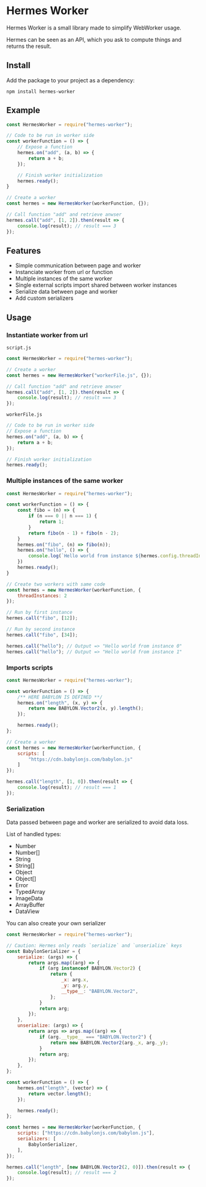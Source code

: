 # Hermes Worker

Hermes Worker is a small library made to simplify WebWorker usage.

Hermes can be seen as an API, which you ask to compute things and returns the result.

## Install

Add the package to your project as a dependency:

    npm install hermes-worker


## Example

```js
const HermesWorker = require("hermes-worker");

// Code to be run in worker side
const workerFunction = () => {
    // Expose a function
    hermes.on("add", (a, b) => {
        return a + b;
    });

    // Finish worker initialization
    hermes.ready();
}

// Create a worker
const hermes = new HermesWorker(workerFunction, {});

// Call function "add" and retrieve anwser
hermes.call("add", [1, 2]).then(result => {
    console.log(result); // result === 3
});
```

## Features

- Simple communication between page and worker
- Instanciate worker from url or function
- Multiple instances of the same worker
- Single external scripts import shared between worker instances
- Serialize data between page and worker
- Add custom serializers

## Usage

### Instantiate worker from url

`script.js`
```js
const HermesWorker = require("hermes-worker");

// Create a worker
const hermes = new HermesWorker("workerFile.js", {});

// Call function "add" and retrieve anwser
hermes.call("add", [1, 2]).then(result => {
    console.log(result); // result === 3
});
```
`workerFile.js` 
```js
// Code to be run in worker side
// Expose a function
hermes.on("add", (a, b) => {
    return a + b;
});

// Finish worker initialization
hermes.ready();
```

### Multiple instances of the same worker

```js
const HermesWorker = require("hermes-worker");

const workerFunction = () => {
    const fibo = (n) => {
        if (n === 0 || n === 1) {
            return 1;
        }
        return fibo(n - 1) + fibo(n - 2);
    }
    hermes.on("fibo", (n) => fibo(n));
    hermes.on("hello", () => {
        console.log(`Hello world from instance ${hermes.config.threadInstance}`)
    })
    hermes.ready();
}

// Create two workers with same code
const hermes = new HermesWorker(workerFunction, {
    threadInstances: 2
});

// Run by first instance
hermes.call("fibo", [12]);

// Run by second instance
hermes.call("fibo", [34]);

hermes.call("hello"); // Output => "Hello world from instance 0"
hermes.call("hello"); // Output => "Hello world from instance 1"
```

### Imports scripts

```js
const HermesWorker = require("hermes-worker");

const workerFunction = () => {
    /** HERE BABYLON IS DEFINED **/
    hermes.on("length", (x, y) => {
        return new BABYLON.Vector2(x, y).length();
    });

    hermes.ready();
};

// Create a worker
const hermes = new HermesWorker(workerFunction, {
    scripts: [
        "https://cdn.babylonjs.com/babylon.js"
    ]
});

hermes.call("length", [1, 0]).then(result => {
    console.log(result); // result === 1
});
```

### Serialization

Data passed between page and worker are serialized to avoid data loss.

List of handled types:
- Number
- Number[]
- String
- String[]
- Object
- Object[]
- Error
- TypedArray
- ImageData
- ArrayBuffer
- DataView

You can also create your own serializer

```js
const HermesWorker = require("hermes-worker");

// Caution: Hermes only reads `serialize` and `unserialize` keys
const BabylonSerializer = {
    serialize: (args) => {
        return args.map((arg) => {
            if (arg instanceof BABYLON.Vector2) {
                return {
                    _x: arg.x,
                    _y: arg.y,
                    __type__: "BABYLON.Vector2",
                };
            }
            return arg;
        });
    },
    unserialize: (args) => {
        return args => args.map((arg) => {
            if (arg.__type__ === "BABYLON.Vector2") {
                return new BABYLON.Vector2(arg._x, arg._y);
            }
            return arg;
        });
    },
};

const workerFunction = () => {
    hermes.on("length", (vector) => {
        return vector.length();
    });

    hermes.ready();
};

const hermes = new HermesWorker(workerFunction, {
    scripts: ["https://cdn.babylonjs.com/babylon.js"],
    serializers: [
        BabylonSerializer,
    ],
});

hermes.call("length", [new BABYLON.Vector2(2, 0)]).then(result => {
    console.log(result); // result === 2
});
```
